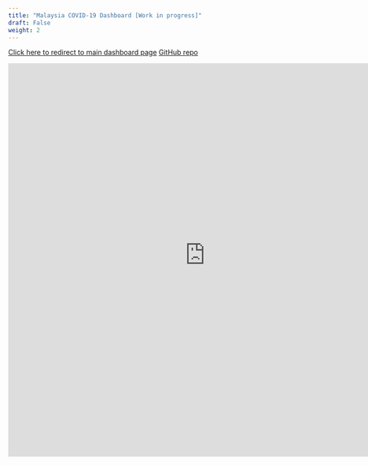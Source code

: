 ```yaml
---
title: "Malaysia COVID-19 Dashboard [Work in progress]"
draft: False
weight: 2
---
```

[Click here to redirect to main dashboard page](https://justintzeji-malaysia-covid-dashboard-app-qy55h0.streamlitapp.com/)
[GitHub repo](https://github.com/JustinTzeJi/malaysia-covid-dashboard)

<iframe src="https://justintzeji-malaysia-covid-dashboard-app-qy55h0.streamlitapp.com/?embedded=true" width="800" height="800" frameBorder="0">Your browser does not load iframe</iframe>